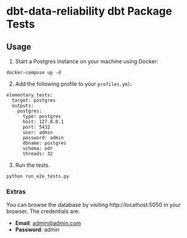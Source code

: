 # dbt-data-reliability dbt Package Tests

## Usage

1. Start a Postgres instance on your machine using Docker:

```shell
docker-compose up -d
```

2. Add the following profile to your `profiles.yml`:

```shell
elementary_tests:
  target: postgres
  outputs:
    postgres:
      type: postgres
      host: 127.0.0.1
      port: 5432
      user: admin
      password: admin
      dbname: postgres
      schema: edr
      threads: 32
```

3. Run the tests.

```shell
python run_e2e_tests.py
```

### Extras

You can browse the database by visiting http://localhost:5050 in your browser.
The credentials are:

- **Email**: admin@admin.com
- **Password**: admin
